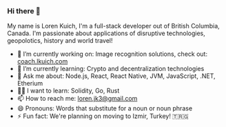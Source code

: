 ### Hi there 👋

My name is Loren Kuich, I'm a full-stack developer out of British Columbia, Canada. I'm passionate about applications of disruptive technologies, geopolotics, history and world travel!

- 🔭 I’m currently working on: Image recognition solutions, check out: [coach.lkuich.com](coach.lkuich.com)
- 🌱 I’m currently learning: Crypto and decentralization technologies
- 💬 Ask me about: Node.js, React, React Native, JVM, JavaScript, .NET, Etherium
- 🏃‍♂️ I want to learn: Solidity, Go, Rust
- 📫 How to reach me: loren.jk3@gmail.com
- 😄 Pronouns: Words that substitute for a noun or noun phrase
- ⚡ Fun fact: We're planning on moving to Izmir, Turkey! 🇹🇷🇬
